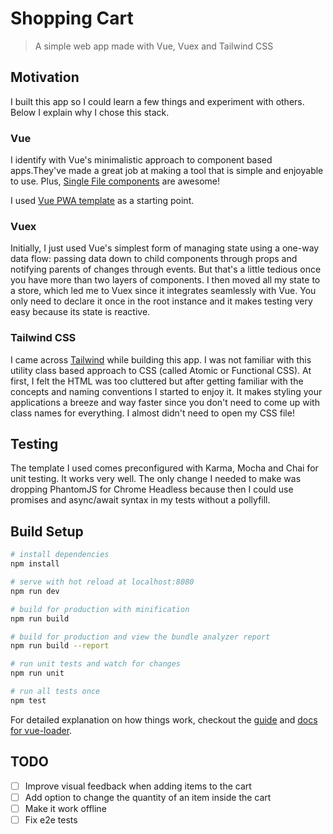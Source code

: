 # Shopping Cart

> A simple web app made with Vue, Vuex and Tailwind CSS

## Motivation

I built this app so I could learn a few things and experiment with others. Below I explain why I chose this stack.

### Vue

I identify with Vue's minimalistic approach to component based apps.They've made a great job at making a tool that is simple and enjoyable to use. Plus, [Single File components](https://vuejs.org/v2/guide/single-file-components.html) are awesome!

I used [Vue PWA template](https://github.com/vuejs-templates/pwa) as a starting point.

### Vuex

Initially, I just used Vue's simplest form of managing state using a one-way data flow: passing data down to child components through props and notifying parents of changes through events. But that's a little tedious once you have more than two layers of components. I then moved all my state to a store, which led me to Vuex since it integrates seamlessly with Vue. You only need to declare it once in the root instance and it makes testing very easy because its state is reactive.

### Tailwind CSS

I came across [Tailwind](https://tailwindcss.com) while building this app. I was not familiar with this utility class based approach to CSS (called Atomic or Functional CSS). At first, I felt the HTML was too cluttered but after getting familiar with the concepts and naming conventions I started to enjoy it. It makes styling your applications a breeze and way faster since you don't need to come up with class names for everything. I almost didn't need to open my CSS file!


## Testing

The template I used comes preconfigured with Karma, Mocha and Chai for unit testing. It works very well. The only change I needed to make was dropping PhantomJS for Chrome Headless because then I could use promises and async/await syntax in my tests without a pollyfill.


## Build Setup

``` bash
# install dependencies
npm install

# serve with hot reload at localhost:8080
npm run dev

# build for production with minification
npm run build

# build for production and view the bundle analyzer report
npm run build --report

# run unit tests and watch for changes
npm run unit

# run all tests once
npm test
```

For detailed explanation on how things work, checkout the [guide](http://vuejs-templates.github.io/webpack/) and [docs for vue-loader](http://vuejs.github.io/vue-loader).

## TODO

- [ ] Improve visual feedback when adding items to the cart
- [ ] Add option to change the quantity of an item inside the cart
- [ ] Make it work offline
- [ ] Fix e2e tests
